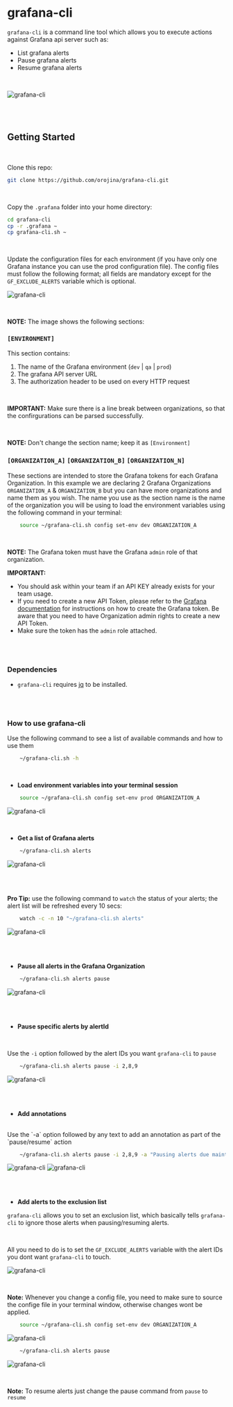 # grafana-cli

`grafana-cli` is a command line tool which allows you to execute actions against Grafana api server such as:

- List grafana alerts
- Pause grafana alerts
- Resume grafana alerts

<br>

![grafana-cli](docs/images/orojina-grafana-cli.gif)

<br><br>

## Getting Started

<br>

Clone this repo:

```sh
git clone https://github.com/orojina/grafana-cli.git
```

<br>

Copy the `.grafana` folder into your home directory:

```sh
cd grafana-cli
cp -r .grafana ~
cp grafana-cli.sh ~
```

<br>

Update the configuration files for each environment (if you have only one Grafana instance you can use the prod configuration file). The config files must follow the following format; all fields are mandatory except for the `GF_EXCLUDE_ALERTS` variable which is optional.

![grafana-cli](docs/images/Config_files.png)

<br>

**NOTE:** The image shows the following sections:
###  `[ENVIRONMENT]` 
This section contains:
1) The name of the Grafana environment (`dev` | `qa` | `prod`)
2) The grafana API server URL
3) The authorization header to be used on every HTTP request

<br>

**IMPORTANT:** Make sure there is a line break between organizations, so that the confirgurations can be parsed successfully.

<br>

**NOTE:** Don't change the section name; keep it as `[Environment]`
###  `[ORGANIZATION_A]` `[ORGANIZATION_B]` `[ORGANIZATION_N]`
These sections are intended to store the Grafana tokens for each Grafana Organization. In this example we are declaring 2 Grafana Organizations `ORGANIZATION_A` & `ORGANIZATION_B` but you can have more organizations and name them as you wish. The name you use as the section name is the name of the organization you will be using to load the environment variables using the following command in your terminal: 

```sh
    source ~/grafana-cli.sh config set-env dev ORGANIZATION_A
```

<br>

**NOTE:** The Grafana token must have the Grafana `admin` role of that organization.

**IMPORTANT:**  
* You should ask within your team if an API KEY already exists for your team usage.
* If you need to create a new API Token, please refer to the [Grafana documentation](https://grafana.com/docs/grafana/latest/http_api/auth/#create-api-token) for instructions on how to create the Grafana token. Be aware that you need to have Organization admin rights to create a new API Token.
* Make sure the token has the `admin` role attached.

<br><br>

### Dependencies

- `grafana-cli` requires [jq](https://stedolan.github.io/jq/download/) to be installed.

<br><br>

### How to use grafana-cli
Use the following command to see a list of available commands and how to use them

```sh
    ~/grafana-cli.sh -h
```


<br>

- **Load environment variables into your terminal session**
```sh
    source ~/grafana-cli.sh config set-env prod ORGANIZATION_A
```
![grafana-cli](docs/images/Switch_Environment.png)

<br>

- **Get a list of Grafana alerts**
```sh
    ~/grafana-cli.sh alerts
```
![grafana-cli](docs/images/Display_alerts.png)

<br>

<br>

**Pro Tip:** use the following command to `watch` the status of your alerts; the alert list will be refreshed every 10 secs:

```sh
    watch -c -n 10 "~/grafana-cli.sh alerts"
```
![grafana-cli](docs/images/Watch.png)

<br><br>

- **Pause all alerts in the Grafana Organization**
```sh
    ~/grafana-cli.sh alerts pause
```
![grafana-cli](docs/images/Pause_all.png)

<br><br>

- **Pause specific alerts by alertId**
<br>

Use the `-i` option followed by the alert IDs you want `grafana-cli` to `pause`

```sh
    ~/grafana-cli.sh alerts pause -i 2,8,9
```

![grafana-cli](docs/images/Pause_specific.png)

<br><br>

- **Add annotations**
<br>
Use the `-a` option followed by any text to add an annotation as part of the `pause/resume` action

```sh
    ~/grafana-cli.sh alerts pause -i 2,8,9 -a "Pausing alerts due maintenance activities"
```

![grafana-cli](docs/images/Pause_w_annotation.png)
![grafana-cli](docs/images/Annotation.png)

<br><br>

- **Add alerts to the exclusion list**

`grafana-cli` allows you to set an exclusion list, which basically tells `grafana-cli` to ignore those alerts when pausing/resuming alerts.

<br>

All you need to do is to set the `GF_EXCLUDE_ALERTS` variable with the alert IDs you dont want `grafana-cli` to touch.

![grafana-cli](docs/images/Exclude_alerts_config.png)

<br>

**Note:** Whenever you change a config file, you need to make sure to source the confige file in your terminal window, otherwise changes wont be applied.

```sh
    source ~/grafana-cli.sh config set-env dev ORGANIZATION_A
```

![grafana-cli](docs/images/Exclude_alerts1.png)

```sh
    ~/grafana-cli.sh alerts pause
```

![grafana-cli](docs/images/Exclude_alerts2.png)

<br>

**Note:** To resume alerts just change the pause command from `pause` to `resume`

